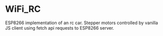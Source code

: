# WiFi_RC
ESP8266 implementation of an rc car. Stepper motors controlled by vanilla JS client using fetch api requests to ESP8266 server.


